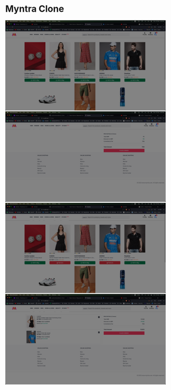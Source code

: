 # Myntra Clone

![SS1](./public/Screenshots/1.png)
![SS2](./public/Screenshots/2.png)
![SS3](./public/Screenshots/3.png)
![SS4](./public/Screenshots/4.png)
